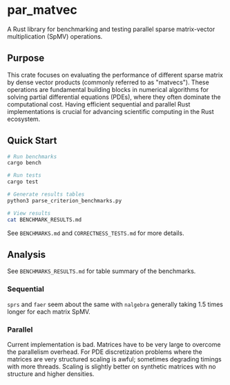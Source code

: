 # par_matvec

A Rust library for benchmarking and testing parallel sparse matrix-vector multiplication (SpMV) operations.

## Purpose

This crate focuses on evaluating the performance of different sparse matrix by dense vector products (commonly referred to as "matvecs"). These operations are fundamental building blocks in numerical algorithms for solving partial differential equations (PDEs), where they often dominate the computational cost. Having efficient sequential and parallel Rust implementations is crucial for advancing scientific computing in the Rust ecosystem.

## Quick Start

```bash
# Run benchmarks
cargo bench

# Run tests
cargo test

# Generate results tables
python3 parse_criterion_benchmarks.py

# View results
cat BENCHMARK_RESULTS.md
```

See `BENCHMARKS.md` and `CORRECTNESS_TESTS.md` for more details.

## Analysis

See `BENCHMARKS_RESULTS.md` for table summary of the benchmarks. 

### Sequential

`sprs` and `faer` seem about the same with `nalgebra` generally taking 1.5 times longer for each matrix SpMV. 

### Parallel

Current implementation is bad. Matrices have to be very large to overcome the parallelism overhead.
For PDE discretization problems where the matrices are very structured scaling is awful; sometimes degrading timings with more threads. 
Scaling is slightly better on synthetic matrices with no structure and higher densities.
